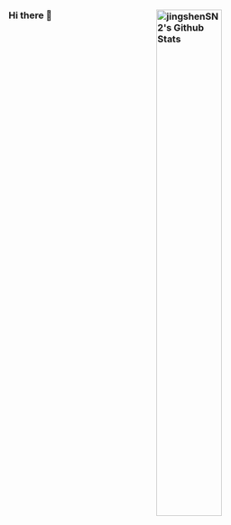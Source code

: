 ### Hi there 👋  <img align="right" alt="jingshenSN2's Github Stats" width="48%" src="https://github-readme-stats.vercel.app/api?username=jingshenSN2&show_icons=true&theme=tokyonight" />

<!--
**jingshenSN2/jingshenSN2** is a ✨ _special_ ✨ repository because its `README.md` (this file) appears on your GitHub profile.

Here are some ideas to get you started:

- 🔭 I’m currently working on ...
- 🌱 I’m currently learning ...
- 👯 I’m looking to collaborate on ...
- 🤔 I’m looking for help with ...
- 💬 Ask me about ...
- 📫 How to reach me: ...
- 😄 Pronouns: ...
- ⚡ Fun fact: ...
-->
